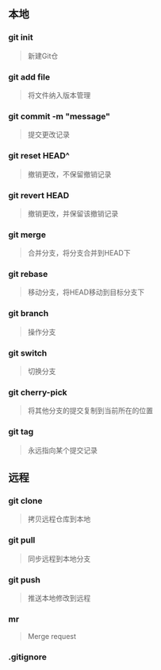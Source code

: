## **本地**
### **git init**
> 新建Git仓

### **git add file**
> 将文件纳入版本管理

### **git commit -m "message"**
> 提交更改记录

### **git reset HEAD^**
> 撤销更改，不保留撤销记录

### **git revert HEAD**
> 撤销更改，并保留该撤销记录

### **git merge**
> 合并分支，将分支合并到HEAD下

### **git rebase**
> 移动分支，将HEAD移动到目标分支下

### **git branch**
> 操作分支

### **git switch**
> 切换分支

### **git cherry-pick**
> 将其他分支的提交复制到当前所在的位置

### **git tag**
> 永远指向某个提交记录

## 远程
### **git clone**
> 拷贝远程仓库到本地

### **git pull**
> 同步远程到本地分支

### **git push**
> 推送本地修改到远程

### **mr**
> Merge request

### **.gitignore**